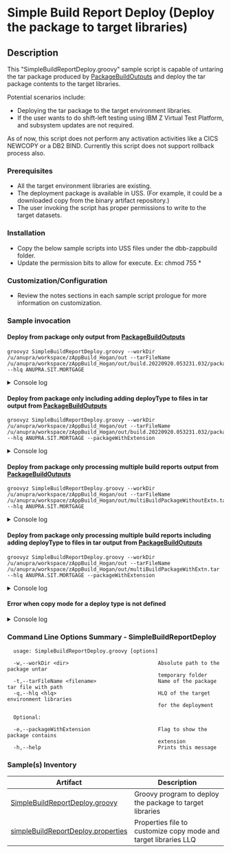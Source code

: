 # Simple Build Report Deploy (Deploy the package to target libraries)
## Description
This "SimpleBuildReportDeploy.groovy" sample script is capable of untaring the tar package produced by [PackageBuildOutputs](../PackageBuildOutputs/) and deploy the tar package contents to the target libraries. 

Potential scenarios include:
* Deploying the tar package to the target environment libraries.
* If the user wants to do shift-left testing using IBM Z Virtual Test Platform, and subsystem updates are not required.

As of now, this script does not perform any activation activities like a CICS NEWCOPY or a DB2 BIND.  Currently this script does not support rollback process also.

### Prerequisites

* All the target environment libraries are existing.
* The deployment package is available in USS. (For example, it could be a downloaded copy from the binary artifact repository.)
* The user invoking the script has proper permissions to write to the target datasets.

### Installation
* Copy the below sample scripts into USS files under the dbb-zappbuild folder.
* Update the permission bits to allow for execute. Ex: chmod 755 *

### Customization/Configuration
* Review the notes sections in each sample script prologue for more information on customization.

### Sample invocation

#### Deploy from package only output from [PackageBuildOutputs](../PackageBuildOutputs/)
```
groovyz SimpleBuildReportDeploy.groovy --workDir /u/anupra/workspace/zAppBuild_Hogan/out --tarFileName /u/anupra/workspace/zAppBuild_Hogan/out/build.20220920.053231.032/packageWithoutExtn.tar --hlq ANUPRA.SIT.MORTGAGE
```

<details>
  <summary>Console log</summary>

SimpleBuildReportDeploy console output

```
** SimpleBuildReportDeploy start at 20220920.073414.034
** Created tar file extract directory /u/anupra/workspace/zAppBuild_Hogan/out/DeployFiles_20220920.073414.034
** Untar file at /u/anupra/workspace/zAppBuild_Hogan/out/build.20220920.053231.032/packageWithoutExtn.tar.

Package untar done to /u/anupra/workspace/zAppBuild_Hogan/out/DeployFiles_20220920.073414.034

** Deploying the contents in /u/anupra/workspace/zAppBuild_Hogan/out/DeployFiles_20220920.073414.034/BuildReport.json

Extracted file /u/anupra/workspace/zAppBuild_Hogan/out/DeployFiles_20220920.073414.034/ANUPRA.MORT0001.LOAD/EPSMORT is of type MAPLOAD
Copied source file - ANUPRA.MORT0001.LOAD/EPSMORT to Target PDS - ANUPRA.SIT.MORTGAGE.MAPLOAD

Extracted file /u/anupra/workspace/zAppBuild_Hogan/out/DeployFiles_20220920.073414.034/ANUPRA.MORT0001.LOAD/EPSMLIS is of type MAPLOAD
Copied source file - ANUPRA.MORT0001.LOAD/EPSMLIS to Target PDS - ANUPRA.SIT.MORTGAGE.MAPLOAD

Extracted file /u/anupra/workspace/zAppBuild_Hogan/out/DeployFiles_20220920.073414.034/ANUPRA.MORT0001.LOAD/EPSCSMRT is of type CICSLOAD
Copied source file - ANUPRA.MORT0001.LOAD/EPSCSMRT to Target PDS - ANUPRA.SIT.MORTGAGE.CICSLOAD

Extracted file /u/anupra/workspace/zAppBuild_Hogan/out/DeployFiles_20220920.073414.034/ANUPRA.MORT0001.DBRM/EPSCMORT is of type DBRM
Copied source file - ANUPRA.MORT0001.DBRM/EPSCMORT to Target PDS - ANUPRA.SIT.MORTGAGE.DBRM

Extracted file /u/anupra/workspace/zAppBuild_Hogan/out/DeployFiles_20220920.073414.034/ANUPRA.MORT0001.LOAD/EPSCMORT is of type CICSLOAD
Copied source file - ANUPRA.MORT0001.LOAD/EPSCMORT to Target PDS - ANUPRA.SIT.MORTGAGE.CICSLOAD

Extracted file /u/anupra/workspace/zAppBuild_Hogan/out/DeployFiles_20220920.073414.034/ANUPRA.MORT0001.LOAD/DATEVAL is of type LOAD
Copied source file - ANUPRA.MORT0001.LOAD/DATEVAL to Target PDS - ANUPRA.SIT.MORTGAGE.LOAD

Extracted file /u/anupra/workspace/zAppBuild_Hogan/out/DeployFiles_20220920.073414.034/ANUPRA.MORT0001.LOAD/LENPGM is of type LOAD
Copied source file - ANUPRA.MORT0001.LOAD/LENPGM to Target PDS - ANUPRA.SIT.MORTGAGE.LOAD

Deleted the temporary folder - /u/anupra/workspace/zAppBuild_Hogan/out/DeployFiles_20220920.073414.034

** Build finished
```
</details>


#### Deploy from package only including adding deployType to files in tar output from [PackageBuildOutputs](../PackageBuildOutputs/)
```
groovyz SimpleBuildReportDeploy.groovy --workDir /u/anupra/workspace/zAppBuild_Hogan/out --tarFileName /u/anupra/workspace/zAppBuild_Hogan/out/build.20220920.053231.032/packageWithExtn.tar --hlq ANUPRA.SIT.MORTGAGE --packageWithExtension
```

<details>
  <summary>Console log</summary>

SimpleBuildReportDeploy console output

```
** SimpleBuildReportDeploy start at 20220920.073751.037
** Created tar file extract directory /u/anupra/workspace/zAppBuild_Hogan/out/DeployFiles_20220920.073751.037
** Untar file at /u/anupra/workspace/zAppBuild_Hogan/out/build.20220920.053231.032/packageWithExtn.tar.

Package untar done to /u/anupra/workspace/zAppBuild_Hogan/out/DeployFiles_20220920.073751.037

** Deploying the contents in /u/anupra/workspace/zAppBuild_Hogan/out/DeployFiles_20220920.073751.037/BuildReport.json

Extracted file /u/anupra/workspace/zAppBuild_Hogan/out/DeployFiles_20220920.073751.037/ANUPRA.MORT0001.LOAD/EPSMORT.MAPLOAD is of type MAPLOAD
Copied source file - ANUPRA.MORT0001.LOAD/EPSMORT to Target PDS - ANUPRA.SIT.MORTGAGE.MAPLOAD

Extracted file /u/anupra/workspace/zAppBuild_Hogan/out/DeployFiles_20220920.073751.037/ANUPRA.MORT0001.LOAD/EPSMLIS.MAPLOAD is of type MAPLOAD
Copied source file - ANUPRA.MORT0001.LOAD/EPSMLIS to Target PDS - ANUPRA.SIT.MORTGAGE.MAPLOAD

Extracted file /u/anupra/workspace/zAppBuild_Hogan/out/DeployFiles_20220920.073751.037/ANUPRA.MORT0001.LOAD/EPSCSMRT.CICSLOAD is of type CICSLOAD
Copied source file - ANUPRA.MORT0001.LOAD/EPSCSMRT to Target PDS - ANUPRA.SIT.MORTGAGE.CICSLOAD

Extracted file /u/anupra/workspace/zAppBuild_Hogan/out/DeployFiles_20220920.073751.037/ANUPRA.MORT0001.DBRM/EPSCMORT.DBRM is of type DBRM
Copied source file - ANUPRA.MORT0001.DBRM/EPSCMORT to Target PDS - ANUPRA.SIT.MORTGAGE.DBRM

Extracted file /u/anupra/workspace/zAppBuild_Hogan/out/DeployFiles_20220920.073751.037/ANUPRA.MORT0001.LOAD/EPSCMORT.CICSLOAD is of type CICSLOAD
Copied source file - ANUPRA.MORT0001.LOAD/EPSCMORT to Target PDS - ANUPRA.SIT.MORTGAGE.CICSLOAD

Extracted file /u/anupra/workspace/zAppBuild_Hogan/out/DeployFiles_20220920.073751.037/ANUPRA.MORT0001.LOAD/DATEVAL.LOAD is of type LOAD
Copied source file - ANUPRA.MORT0001.LOAD/DATEVAL to Target PDS - ANUPRA.SIT.MORTGAGE.LOAD

Extracted file /u/anupra/workspace/zAppBuild_Hogan/out/DeployFiles_20220920.073751.037/ANUPRA.MORT0001.LOAD/LENPGM.LOAD is of type LOAD
Copied source file - ANUPRA.MORT0001.LOAD/LENPGM to Target PDS - ANUPRA.SIT.MORTGAGE.LOAD

Deleted the temporary folder - /u/anupra/workspace/zAppBuild_Hogan/out/DeployFiles_20220920.073751.037

** Build finished
```
</details>


#### Deploy from package only processing multiple build reports output from [PackageBuildOutputs](../PackageBuildOutputs/)
```
groovyz SimpleBuildReportDeploy.groovy --workDir /u/anupra/workspace/zAppBuild_Hogan/out --tarFileName /u/anupra/workspace/zAppBuild_Hogan/out/multiBuildPackageWithoutExtn.tar --hlq ANUPRA.SIT.MORTGAGE
```

<details>
  <summary>Console log</summary>

SimpleBuildReportDeploy console output

```
** SimpleBuildReportDeploy start at 20220920.074004.040
** Created tar file extract directory /u/anupra/workspace/zAppBuild_Hogan/out/DeployFiles_20220920.074004.040
** Untar file at /u/anupra/workspace/zAppBuild_Hogan/out/multiBuildPackageWithoutExtn.tar.

Package untar done to /u/anupra/workspace/zAppBuild_Hogan/out/DeployFiles_20220920.074004.040

** Deploying the contents in /u/anupra/workspace/zAppBuild_Hogan/out/DeployFiles_20220920.074004.040/001_BuildReport.json

Extracted file /u/anupra/workspace/zAppBuild_Hogan/out/DeployFiles_20220920.074004.040/ANUPRA.MORT0001.LOAD/EPSMORT is of type MAPLOAD
Copied source file - ANUPRA.MORT0001.LOAD/EPSMORT to Target PDS - ANUPRA.SIT.MORTGAGE.MAPLOAD

Extracted file /u/anupra/workspace/zAppBuild_Hogan/out/DeployFiles_20220920.074004.040/ANUPRA.MORT0001.LOAD/EPSMLIS is of type MAPLOAD
Copied source file - ANUPRA.MORT0001.LOAD/EPSMLIS to Target PDS - ANUPRA.SIT.MORTGAGE.MAPLOAD

Extracted file /u/anupra/workspace/zAppBuild_Hogan/out/DeployFiles_20220920.074004.040/ANUPRA.MORT0001.LOAD/EPSCSMRT is of type CICSLOAD
Copied source file - ANUPRA.MORT0001.LOAD/EPSCSMRT to Target PDS - ANUPRA.SIT.MORTGAGE.CICSLOAD

Extracted file /u/anupra/workspace/zAppBuild_Hogan/out/DeployFiles_20220920.074004.040/ANUPRA.MORT0001.DBRM/EPSCMORT is of type DBRM
Copied source file - ANUPRA.MORT0001.DBRM/EPSCMORT to Target PDS - ANUPRA.SIT.MORTGAGE.DBRM

Extracted file /u/anupra/workspace/zAppBuild_Hogan/out/DeployFiles_20220920.074004.040/ANUPRA.MORT0001.LOAD/EPSCMORT is of type CICSLOAD
Copied source file - ANUPRA.MORT0001.LOAD/EPSCMORT to Target PDS - ANUPRA.SIT.MORTGAGE.CICSLOAD

Extracted file /u/anupra/workspace/zAppBuild_Hogan/out/DeployFiles_20220920.074004.040/ANUPRA.MORT0001.LOAD/DATEVAL is of type LOAD
Copied source file - ANUPRA.MORT0001.LOAD/DATEVAL to Target PDS - ANUPRA.SIT.MORTGAGE.LOAD

Extracted file /u/anupra/workspace/zAppBuild_Hogan/out/DeployFiles_20220920.074004.040/ANUPRA.MORT0001.LOAD/LENPGM is of type LOAD
Copied source file - ANUPRA.MORT0001.LOAD/LENPGM to Target PDS - ANUPRA.SIT.MORTGAGE.LOAD

** Deploying the contents in /u/anupra/workspace/zAppBuild_Hogan/out/DeployFiles_20220920.074004.040/002_BuildReport.json

Extracted file /u/anupra/workspace/zAppBuild_Hogan/out/DeployFiles_20220920.074004.040/ANUPRA.MORT0002.LOAD/EPSCSMRD is of type CICSLOAD
Copied source file - ANUPRA.MORT0002.LOAD/EPSCSMRD to Target PDS - ANUPRA.SIT.MORTGAGE.CICSLOAD

Extracted file /u/anupra/workspace/zAppBuild_Hogan/out/DeployFiles_20220920.074004.040/ANUPRA.MORT0002.LOAD/EPSMPMT is of type LOAD
Copied source file - ANUPRA.MORT0002.LOAD/EPSMPMT to Target PDS - ANUPRA.SIT.MORTGAGE.LOAD

Extracted file /u/anupra/workspace/zAppBuild_Hogan/out/DeployFiles_20220920.074004.040/ANUPRA.MORT0002.LOAD/EPSMLIST is of type CICSLOAD
Copied source file - ANUPRA.MORT0002.LOAD/EPSMLIST to Target PDS - ANUPRA.SIT.MORTGAGE.CICSLOAD

Deleted the temporary folder - /u/anupra/workspace/zAppBuild_Hogan/out/DeployFiles_20220920.074004.040

** Build finished
```
</details>


#### Deploy from package only processing multiple build reports including adding deployType to files in tar output from [PackageBuildOutputs](../PackageBuildOutputs/)
```
groovyz SimpleBuildReportDeploy.groovy --workDir /u/anupra/workspace/zAppBuild_Hogan/out --tarFileName /u/anupra/workspace/zAppBuild_Hogan/out/multiBuildPackageWithExtn.tar --hlq ANUPRA.SIT.MORTGAGE --packageWithExtension
```

<details>
  <summary>Console log</summary>

SimpleBuildReportDeploy console output

```
** SimpleBuildReportDeploy start at 20220920.074508.045
** Created tar file extract directory /u/anupra/workspace/zAppBuild_Hogan/out/DeployFiles_20220920.074508.045
** Untar file at /u/anupra/workspace/zAppBuild_Hogan/out/multiBuildPackageWithExtn.tar.

Package untar done to /u/anupra/workspace/zAppBuild_Hogan/out/DeployFiles_20220920.074508.045

** Deploying the contents in /u/anupra/workspace/zAppBuild_Hogan/out/DeployFiles_20220920.074508.045/001_BuildReport.json

Extracted file /u/anupra/workspace/zAppBuild_Hogan/out/DeployFiles_20220920.074508.045/ANUPRA.MORT0001.LOAD/EPSMORT.MAPLOAD is of type MAPLOAD
Copied source file - ANUPRA.MORT0001.LOAD/EPSMORT to Target PDS - ANUPRA.SIT.MORTGAGE.MAPLOAD

Extracted file /u/anupra/workspace/zAppBuild_Hogan/out/DeployFiles_20220920.074508.045/ANUPRA.MORT0001.LOAD/EPSMLIS.MAPLOAD is of type MAPLOAD
Copied source file - ANUPRA.MORT0001.LOAD/EPSMLIS to Target PDS - ANUPRA.SIT.MORTGAGE.MAPLOAD

Extracted file /u/anupra/workspace/zAppBuild_Hogan/out/DeployFiles_20220920.074508.045/ANUPRA.MORT0001.LOAD/EPSCSMRT.CICSLOAD is of type CICSLOAD
Copied source file - ANUPRA.MORT0001.LOAD/EPSCSMRT to Target PDS - ANUPRA.SIT.MORTGAGE.CICSLOAD

Extracted file /u/anupra/workspace/zAppBuild_Hogan/out/DeployFiles_20220920.074508.045/ANUPRA.MORT0001.DBRM/EPSCMORT.DBRM is of type DBRM
Copied source file - ANUPRA.MORT0001.DBRM/EPSCMORT to Target PDS - ANUPRA.SIT.MORTGAGE.DBRM

Extracted file /u/anupra/workspace/zAppBuild_Hogan/out/DeployFiles_20220920.074508.045/ANUPRA.MORT0001.LOAD/EPSCMORT.CICSLOAD is of type CICSLOAD
Copied source file - ANUPRA.MORT0001.LOAD/EPSCMORT to Target PDS - ANUPRA.SIT.MORTGAGE.CICSLOAD

Extracted file /u/anupra/workspace/zAppBuild_Hogan/out/DeployFiles_20220920.074508.045/ANUPRA.MORT0001.LOAD/DATEVAL.LOAD is of type LOAD
Copied source file - ANUPRA.MORT0001.LOAD/DATEVAL to Target PDS - ANUPRA.SIT.MORTGAGE.LOAD

Extracted file /u/anupra/workspace/zAppBuild_Hogan/out/DeployFiles_20220920.074508.045/ANUPRA.MORT0001.LOAD/LENPGM.LOAD is of type LOAD
Copied source file - ANUPRA.MORT0001.LOAD/LENPGM to Target PDS - ANUPRA.SIT.MORTGAGE.LOAD

** Deploying the contents in /u/anupra/workspace/zAppBuild_Hogan/out/DeployFiles_20220920.074508.045/002_BuildReport.json

Extracted file /u/anupra/workspace/zAppBuild_Hogan/out/DeployFiles_20220920.074508.045/ANUPRA.MORT0002.LOAD/EPSCSMRD.CICSLOAD is of type CICSLOAD
Copied source file - ANUPRA.MORT0002.LOAD/EPSCSMRD to Target PDS - ANUPRA.SIT.MORTGAGE.CICSLOAD

Extracted file /u/anupra/workspace/zAppBuild_Hogan/out/DeployFiles_20220920.074508.045/ANUPRA.MORT0002.LOAD/EPSMPMT.LOAD is of type LOAD
Copied source file - ANUPRA.MORT0002.LOAD/EPSMPMT to Target PDS - ANUPRA.SIT.MORTGAGE.LOAD

Extracted file /u/anupra/workspace/zAppBuild_Hogan/out/DeployFiles_20220920.074508.045/ANUPRA.MORT0002.LOAD/EPSMLIST.CICSLOAD is of type CICSLOAD
Copied source file - ANUPRA.MORT0002.LOAD/EPSMLIST to Target PDS - ANUPRA.SIT.MORTGAGE.CICSLOAD

Deleted the temporary folder - /u/anupra/workspace/zAppBuild_Hogan/out/DeployFiles_20220920.074508.045

** Build finished
```
</details>


#### Error when copy mode for a deploy type is not defined

<details>
  <summary>Console log</summary>

SimpleBuildReportDeploy console output

```
** SimpleBuildReportDeploy start at 20220920.075237.052
** Created tar file extract directory /u/anupra/workspace/zAppBuild_Hogan/out/DeployFiles_20220920.075237.052
** Untar file at /u/anupra/workspace/zAppBuild_Hogan/out/build.20220920.053231.032/packageWithoutExtn.tar.

Package untar done to /u/anupra/workspace/zAppBuild_Hogan/out/DeployFiles_20220920.075237.052

** Deploying the contents in /u/anupra/workspace/zAppBuild_Hogan/out/DeployFiles_20220920.075237.052/BuildReport.json

Extracted file /u/anupra/workspace/zAppBuild_Hogan/out/DeployFiles_20220920.075237.052/ANUPRA.MORT0001.LOAD/EPSMORT is of type MAPLOAD
Copied source file - ANUPRA.MORT0001.LOAD/EPSMORT to Target PDS - ANUPRA.SIT.MORTGAGE.MAPLOAD

Extracted file /u/anupra/workspace/zAppBuild_Hogan/out/DeployFiles_20220920.075237.052/ANUPRA.MORT0001.LOAD/EPSMLIS is of type MAPLOAD
Copied source file - ANUPRA.MORT0001.LOAD/EPSMLIS to Target PDS - ANUPRA.SIT.MORTGAGE.MAPLOAD

Extracted file /u/anupra/workspace/zAppBuild_Hogan/out/DeployFiles_20220920.075237.052/ANUPRA.MORT0001.LOAD/EPSCSMRT is of type CICSLOAD
ERROR: DEPLOYMENT FAILED
ERROR: SOURCE FILE NOT DEPLOYED : ANUPRA.MORT0001.LOAD/EPSCSMRT
ERROR: DBB COPY MODE NOT DEFINED FOR DEPLOY TYPE : CICSLOAD


Deleted the temporary folder - /u/anupra/workspace/zAppBuild_Hogan/out/DeployFiles_20220920.075237.052

** Build finished
```
</details>


### Command Line Options Summary - SimpleBuildReportDeploy
```
  usage: SimpleBuildReportDeploy.groovy [options]
 
  -w,--workDir <dir>                             Absolute path to the package untar 
                                                 temporary folder
  -t,--tarFileName <filename>                    Name of the package tar file with path
  -q,--hlq <hlq>                                 HLQ of the target environment libraries 
                                                 for the deployment 
                                                                                                                                          
  Optional:
  
  -e,--packageWithExtension                      Flag to show the package contains 
                                                 extension 
  -h,--help                                      Prints this message
```

### Sample(s) Inventory

Artifact | Description
---------- | ----------------------------------------------------------------------------------------
[SimpleBuildReportDeploy.groovy](SimpleBuildReportDeploy.groovy) | Groovy program to deploy the package to target libraries
[simpleBuildReportDeploy.properties](simpleBuildReportDeploy.properties) | Properties file to customize copy mode and target libraries LLQ
